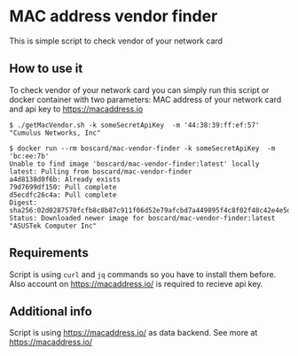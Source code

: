 # MAC address vendor finder

This is simple script to check vendor of your network card

## How to use it

To check vendor of your network card you can simply run this script or docker container with two parameters: MAC address of your network card and api key to https://macaddress.io

```
$ ./getMacVendor.sh -k someSecretApiKey  -m '44:38:39:ff:ef:57'
"Cumulus Networks, Inc"
```
```
$ docker run --rm boscard/mac-vendor-finder -k someSecretApiKey  -m 'bc:ee:7b'
Unable to find image 'boscard/mac-vendor-finder:latest' locally
latest: Pulling from boscard/mac-vendor-finder
a4d8138d0f6b: Already exists
79d7699df150: Pull complete
d5ecdfc26c4a: Pull complete
Digest: sha256:02d0287570fcfb8c8b87c911f06d52e79afcbd7a449895f4c8f02f48c42e4e5d
Status: Downloaded newer image for boscard/mac-vendor-finder:latest
"ASUSTek Computer Inc"
```

## Requirements

Script is using `curl` and `jq` commands so you have to install them before. Also account on https://macaddress.io/ is required to recieve api key.

## Additional info

Script is using https://macaddress.io/ as data backend. See more at https://macaddress.io/

